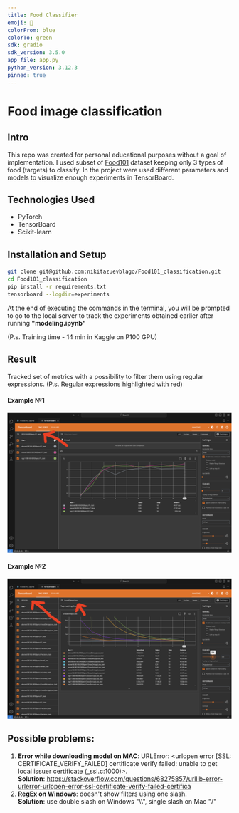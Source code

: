 ```yaml
---
title: Food Classifier
emoji: 🚀
colorFrom: blue
colorTo: green
sdk: gradio
sdk_version: 3.5.0
app_file: app.py
python_version: 3.12.3
pinned: true
---
```


# Food image classification

## Intro

This repo was created for personal educational purposes without a goal of implementation. I used subset of [Food101](https://www.kaggle.com/datasets/dansbecker/food-101) dataset keeping only 3 types of food (targets) to classify. In the project were used different parameters and models to visualize enough experiments in TensorBoard.

## Technologies Used

- PyTorch
- TensorBoard
- Scikit-learn

## Installation and Setup
```bash
git clone git@github.com:nikitazuevblago/Food101_classification.git
cd Food101_classification
pip install -r requirements.txt
tensorboard --logdir=experiments
```
At the end of executing the commands in the terminal, you will be prompted to go to the local server to track the experiments obtained earlier after running **"modeling.ipynb"**

(P.s. Training time - 14 min in Kaggle on P100 GPU)

## Result 
Tracked set of metrics with a possibility to filter them using regular expressions.
(P.s. Regular expressions highlighted with red)

#### Example №1
![result_example_1.png](result_example_1.png)

#### Example №2
![result_example_2.png](result_example_2.png)

## Possible problems:
1. **Error while downloading model on MAC**: URLError: <urlopen error [SSL: CERTIFICATE_VERIFY_FAILED] certificate verify failed: unable to get local issuer certificate (_ssl.c:1000)>. <br /> **Solution**: https://stackoverflow.com/questions/68275857/urllib-error-urlerror-urlopen-error-ssl-certificate-verify-failed-certifica
2. **RegEx on Windows**: doesn't show filters using one slash. <br /> **Solution**: use double slash on Windows "\\\\", single slash on Mac "/"
